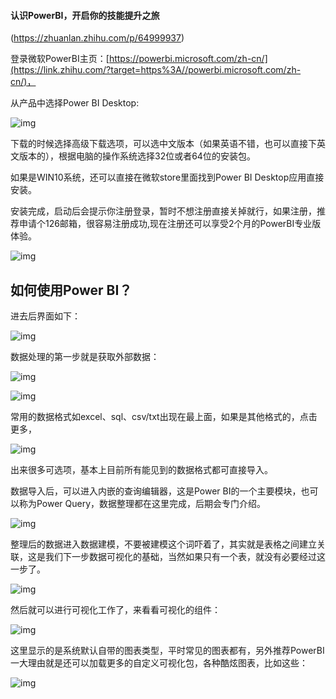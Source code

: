 #### 认识PowerBI，开启你的技能提升之旅

(https://zhuanlan.zhihu.com/p/64999937)

登录微软PowerBI主页：[https://powerbi.microsoft.com/zh-cn/](https://link.zhihu.com/?target=https%3A//powerbi.microsoft.com/zh-cn/)，

从产品中选择Power BI Desktop:





![img](https://pic4.zhimg.com/80/v2-65e1d51b5d662a2972922c59b7347f1f_1440w.jpg)





下载的时候选择高级下载选项，可以选中文版本（如果英语不错，也可以直接下英文版本的），根据电脑的操作系统选择32位或者64位的安装包。

如果是WIN10系统，还可以直接在微软store里面找到Power BI Desktop应用直接安装。

安装完成，启动后会提示你注册登录，暂时不想注册直接关掉就行，如果注册，推荐申请个126邮箱，很容易注册成功,现在注册还可以享受2个月的PowerBI专业版体验。





![img](https://pic2.zhimg.com/80/v2-46c89ed4116145d9d2a10e6087bb85d9_1440w.jpg)







## **如何使用Power BI？**



进去后界面如下：



![img](https://pic4.zhimg.com/80/v2-af539c7d1575e62b5000d9a08d97615f_1440w.jpg)

数据处理的第一步就是获取外部数据：



![img](https://pic3.zhimg.com/80/v2-ee61885c56b8575ff0bf6a1b4b79b04e_1440w.jpg)



![img](https://pic3.zhimg.com/80/v2-450a73c7bd06f138c736af70f7bb98fa_1440w.jpg)



常用的数据格式如excel、sql、csv/txt出现在最上面，如果是其他格式的，点击更多，



![img](https://pic2.zhimg.com/80/v2-1da5056f4be724bd46e4aafe5738a1ed_1440w.jpg)



出来很多可选项，基本上目前所有能见到的数据格式都可直接导入。

数据导入后，可以进入内嵌的查询编辑器，这是Power BI的一个主要模块，也可以称为Power Query，数据整理都在这里完成，后期会专门介绍。



![img](https://pic2.zhimg.com/80/v2-6d0a7f3f6f6b1f7c1bb1aafdbe009681_1440w.jpg)



整理后的数据进入数据建模，不要被建模这个词吓着了，其实就是表格之间建立关联，这是我们下一步数据可视化的基础，当然如果只有一个表，就没有必要经过这一步了。



![img](https://pic3.zhimg.com/80/v2-07199f6c65cf81688c03e2160151c5c6_1440w.jpg)



然后就可以进行可视化工作了，来看看可视化的组件：



![img](https://pic4.zhimg.com/80/v2-ae3f8cdb33164a2096aa141619e0b1c3_1440w.jpg)



这里显示的是系统默认自带的图表类型，平时常见的图表都有，另外推荐PowerBI一大理由就是还可以加载更多的自定义可视化包，各种酷炫图表，比如这些：



![img](https://pic4.zhimg.com/80/v2-59797b69e6a690e6e268bfdbc718fcdb_1440w.jpg)